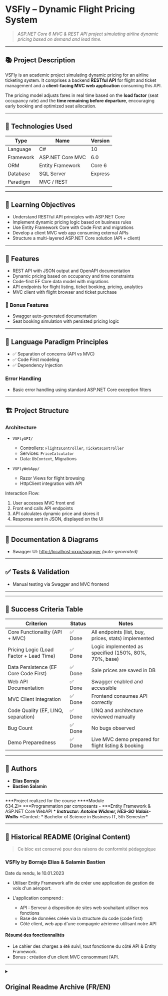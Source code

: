# VSFly – Dynamic Flight Pricing System

> *ASP.NET Core 6 MVC & REST API project simulating airline dynamic pricing based on demand and lead time.*

---

## 📚 Project Description

VSFly is an academic project simulating dynamic pricing for an airline ticketing system. It comprises a backend **RESTful API** for flight and ticket management and a **client-facing MVC web application** consuming this API.

The pricing model adjusts fares in real time based on the **load factor** (seat occupancy rate) and the **time remaining before departure**, encouraging early booking and optimized seat allocation.

---

## 🧪 Technologies Used

| Type      | Name             | Version |
| --------- | ---------------- | ------- |
| Language  | C#               | 10      |
| Framework | ASP.NET Core MVC | 6.0     |
| ORM       | Entity Framework | Core 6  |
| Database  | SQL Server       | Express |
| Paradigm  | MVC / REST       |         |

---

## 🎯 Learning Objectives

* Understand RESTful API principles with ASP.NET Core
* Implement dynamic pricing logic based on business rules
* Use Entity Framework Core with Code First and migrations
* Develop a client MVC web app consuming external APIs
* Structure a multi-layered ASP.NET Core solution (API + client)

---

## 🔧 Features

* REST API with JSON output and OpenAPI documentation
* Dynamic pricing based on occupancy and time constraints
* Code-first EF Core data model with migrations
* API endpoints for flight listing, ticket booking, pricing, analytics
* MVC client with flight browser and ticket purchase

### 🔧 Bonus Features

* Swagger auto-generated documentation
* Seat booking simulation with persisted pricing logic

---

## 🧠 Language Paradigm Principles

* ✅ Separation of concerns (API vs MVC)
* ✅ Code First modeling
* ✅ Dependency Injection

### Error Handling

* Basic error handling using standard ASP.NET Core exception filters

---

## 🏗 Project Structure

### Architecture

* `VSFlyAPI/`

  * Controllers: `FlightsController`, `TicketsController`
  * Services: `PriceCalculator`
  * Data: `DbContext`, Migrations
* `VSFlyWebApp/`

  * Razor Views for flight browsing
  * HttpClient integration with API

Interaction Flow:

1. User accesses MVC front end
2. Front end calls API endpoints
3. API calculates dynamic price and stores it
4. Response sent in JSON, displayed on the UI

---

## 📘 Documentation & Diagrams

* Swagger UI: [http://localhost](#)[:xxxx](#)[/swagger](#) *(auto-generated)*

---

## ✅ Tests & Validation

* Manual testing via Swagger and MVC frontend

---

---

## 📌 Success Criteria Table

| Criterion                               | Status     | Notes                                                 |
| --------------------------------------- | ---------- | ----------------------------------------------------- |
| Core Functionality (API + MVC)          | ✅ Done     | All endpoints (list, buy, prices, stats) implemented  |
| Pricing Logic (Load Factor + Lead Time) | ✅ Done     | Logic implemented as specified (150%, 80%, 70%, base) |
| Data Persistence (EF Core Code First)   | ✅ Done     | Sale prices are saved in DB                           |
| Web API Documentation                   | ✅ Done     | Swagger enabled and accessible                        |
| MVC Client Integration                  | ✅ Done     | Frontend consumes API correctly                       |
| Code Quality (EF, LINQ, separation)     | ✅ Done     | LINQ and architecture reviewed manually               |
| Bug Count                               | ✅ Done   | No bugs observed                                |
| Demo Preparedness                       | ✅ Done     | Live MVC demo prepared for flight listing & booking   |

---

## 👤 Authors

* **Elias Borrajo** 
* **Bastien Salamin**

---

\*\*\*Project realized for the course \*\*\*\*Module 634.2)\* \*\*\*Programmation par composants - \*\*\*Entity Framework & ASP.NET Core WebAPI \*
***Instructor: Antoine Widmer, HES-SO Valais-Wallis***
\*Context: \* Bachelor of Science in Business IT, 5th Semester\*

---

## 🧾 Historical README (Original Content)

> Ce bloc est conservé pour des raisons de conformité pédagogique

### VSFly by Borrajo Elias & Salamin Bastien

Date du rendu, le 10.01.2023

* Utiliser Entity Framework afin de créer une application de gestion de vols d'un aéroport.
* L'application comprend :

  * API : Serveur à disposition de sites web souhaitant utiliser nos fonctions
  * Base de données créée via la structure du code (code first)
  * Côté client, web app d'une compagnie aérienne utilisant notre API

#### Résumé des fonctionnalités

* Le cahier des charges a été suivi, tout fonctionne du côté API & Entity Framework.
* Bonus : création d’un client MVC consommant l’API.


---

<details>
    <summary>
        <h2>
            Original Readme Archive (FR/EN)
        </h2>
    </summary>



## 2. README original (FR/EN) – non modifié
# VSFly by Borrajo Elias & Salamin Bastien
Date du rendu, le 10.01.2023

* Utiliser Entity Framework afin de créer une application de gestion de vols d'un aéroport.
* L'application comprend : 
    - API : Serveur à disposition de sites web shouaitant utiliser nos fonctions
    - Database crée par Entity Framework via la structure du code (code first)
    - Côté client, web app d'une compagnie aérienne utilisant notre API

# Resumé des fonctionalitées
* Le cahier des charges a été suivi, tout fonctionne du côté API & Etity FrameWork
* Bonus : On a créé un client MVC qui peut faire des requêtes à notre API.

# Cahier des charges - EN
## Introduction
On the basis of the EF model seen in the course, you must design an aircraft price management application for the airline VSFly.

## Constraints
For each flight available in the database, the other partner websites (ebooker / skyscanner type) can buy tickets for their customers through their websites as a front-end using webAPI requests from the BLL of their sites.


For each flight a **base price** is offered by the airline. 

Rules exist to maximize the filling of the aircraft and the total gain on all seats. 

For this there are 2 variables (the filling rate of the plane and the deadline of the flight in relation to the date of purchase of the ticket). The calculation of the **sale price** must be done on the WebAPI server side and be returned to the partner site on each request. 

In the database managed by Entity Framework, the **sale price** of each ticket must be saved.

1.	If the airplane is more than 80% full regardless of the date:
    * sale price = 150% of the base price
    
2.	If the plane is filled less than 20% less than 2 months before departure:
    * sale price = 80% of the base price
    
3.	If the plane is filled less than 50% less than 1 month before departure:
    * sale price = 70% of the base price
    
4.	In all other cases:
    * sale price = base price


## Delivery
The result consists of 2 Visual Studio solutions:
1)	Partner site
    * a.	With an MVC presentation layer (.net core) for
        * i.	List of flights
        * ii.	Buy tickets on available flights (no change or cancellation possible)

2)	VSAFly's WebAPI
    * a.	With a webAPI layer
        * i.	A controller accepting RESTfull requests and returning the data in JSON format
        * ii.	Requests to be processed:
      
    * a.    Return all available flights (not full)
    * b.	Return the sale price of a flight
    * c.	Buying a ticket on a flight
    * d.	Return the total sale price of all tickets sold for a flight
    * e.	Return the average sale price of all tickets sold for a destination (multiple flights possible)
    * f.	Return the list of all tickets sold for a destination with the first and last name of the travelers and the flight number as well as the sale price of each ticket.
    * b.	With an EntityFramework core layer to access the database as illustrated in the following figure.


## Organisation
Group of 2 students or alone.

The 2 solutions must be in a zip file on cyberlearn
Evaluation
The final grade will depend on:
1.	Your involvement in the project
2.	The present functionalities
3.	Number of bugs
4.	Quality of the code (LINQ request, correct use of EF and WebAPI)
5.	Answer to the questions asked during the demo

    
</details>

